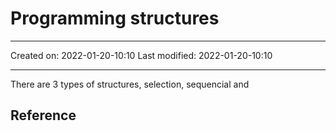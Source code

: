 # Programming structures
___

Created on: 2022-01-20-10:10
Last modified: 2022-01-20-10:10

___

There are 3 types of structures, selection, sequencial and

## Reference